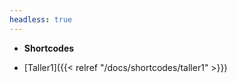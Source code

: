 ```yaml
---
headless: true
---
```


- **Shortcodes**

- [Taller1]({{< relref "/docs/shortcodes/taller1" >}})
<br />
